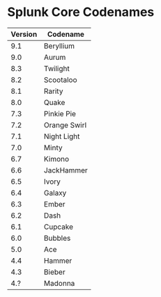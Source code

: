# Splunk Core Codenames

| Version | Codename |
| ------- | -------- |
| 9.1 | Beryllium |
| 9.0 | Aurum |
| 8.3 | Twilight |
| 8.2 | Scootaloo |
| 8.1 | Rarity |
| 8.0 | Quake |
| 7.3 | Pinkie Pie |
| 7.2 | Orange Swirl |
| 7.1 | Night Light |
| 7.0 | Minty |
| 6.7 | Kimono |
| 6.6 | JackHammer |
| 6.5 | Ivory |
| 6.4 | Galaxy |
| 6.3 | Ember |
| 6.2 | Dash |
| 6.1 | Cupcake |
| 6.0 | Bubbles |
| 5.0 | Ace |
| 4.4 | Hammer |
| 4.3 | Bieber |
| 4.? | Madonna |

